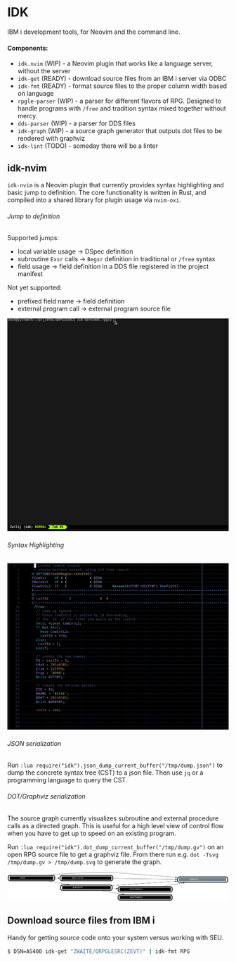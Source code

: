 # IDK

IBM i development tools, for Neovim and the command line.

#### Components:

- `idk.nvim` (WIP) - a Neovim plugin that works like a language server,
  without the server
- `idk-get` (READY) - download source files from an IBM i server via ODBC
- `idk-fmt` (READY) - format source files to the proper column width based on
  language
- `rpgle-parser` (WIP) - a parser for different flavors of RPG. Designed to
  handle programs with `/free` and tradition syntax mixed together without
  mercy.
- `dds-parser` (WIP) - a parser for DDS files
- `idk-graph` (WIP) - a source graph generator that outputs dot files to be
  rendered with graphviz
- `idk-lint` (TODO) - someday there will be a linter

## idk-nvim

`idk-nvim` is a Neovim plugin that currently provides syntax highlighting and
basic jump to definition. The core functionality is written in Rust, and
compiled into a shared library for plugin usage via `nvim-oxi`.

###### Jump to definition

Supported jumps:

- local variable usage -> DSpec definition
- subroutine `Exsr` calls -> `Begsr` definition in traditional or `/free` syntax
- field usage -> field definition in a DDS file registered in the project manifest

Not yet supported:
- prefixed field name -> field definition
- external program call -> external program source file

![jumptodefinition](./assets/jumptodefinition.gif)

###### Syntax Highlighting

![screenshot-syntax](./assets/readme-syntax.png)

###### JSON serialization

Run `:lua require("idk").json_dump_current_buffer("/tmp/dump.json")` to dump the concrete
syntax tree (CST) to a json file. Then use `jq` or a programming language to query the
CST.

###### DOT/Graphviz serialization

The source graph currently visualizes subroutine and external procedure calls as a directed
graph. This is useful for a high level view of control flow when you have to get up to
speed on an existing program.

Run `:lua require("idk").dot_dump_current_buffer("/tmp/dump.gv")` on an open RPG
source file to get a graphviz file. From there run e.g. `dot -Tsvg /tmp/dump.gv > /tmp/dump.svg`
to generate the graph.

![dotrender](./assets/readme-dotrender.svg)


## Download source files from IBM i

Handy for getting source code onto your system versus working with SEU.

```sh
$ DSN=AS400 idk-get "ZWAITE/QRPGLESRC(ZEVT)" | idk-fmt RPG
```

